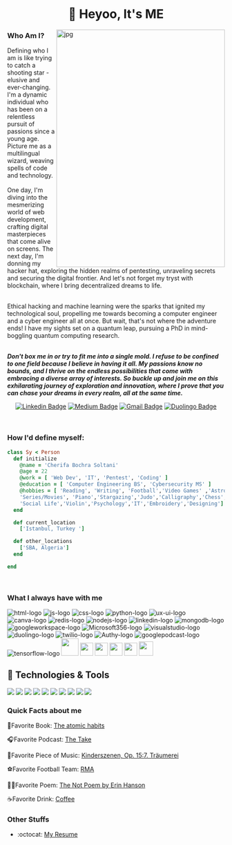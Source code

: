 <h1 align="center">👋 Heyoo,  It's ME </h1>

<p>
  <img align="right" alt="jpg" width="390px" height="550px" src="https://res.cloudinary.com/dnja5xwdg/image/upload/v1689276263/cutegirlcoding-removebg_l4pgpt.png" />
  <h3>Who Am I?</h3>
  Defining who I am is like trying to catch a shooting star - elusive and ever-changing. I'm a dynamic individual who has been on a relentless pursuit of passions since a young age. 
  Picture me as a multilingual wizard, weaving spells of code and technology. <br><br>
  One day, I'm diving into the mesmerizing world of web development, crafting digital masterpieces that come alive on screens. 
  The next day, I'm donning my hacker hat, exploring the hidden realms of pentesting, unraveling secrets and securing the digital frontier. And let's not forget my tryst with blockchain, where I bring decentralized dreams to life.<br><br>

  Ethical hacking and machine learning were the sparks that ignited my technological soul, propelling me towards becoming a computer engineer and a cyber engineer all at once. But wait, that's not where the adventure ends! I have my sights set on a quantum leap, pursuing a PhD in mind-boggling quantum computing research. 
<br><br> 

_**Don't box me in or try to fit me into a single mold. I refuse to be confined to one field because I believe in having it all. My passions know 
no bounds, and I thrive on the endless possibilities that come with embracing a diverse array of interests. So buckle up and join me on this exhilarating journey of exploration and innovation, where I prove that you can chase your dreams in every realm, all at the same time.**_
</p> 
<div align="center">
  
  [![Linkedin Badge](https://img.shields.io/badge/-Cherifa-blue?style=flat-square&logo=Linkedin&logoColor=white&link=https://www.linkedin.com/in/bochra-soltani/)](https://www.linkedin.com/in/bochra-soltani/)
  [![Medium Badge](https://img.shields.io/badge/-@soltani_bochra-03a57a?style=flat-square&label&logo=Medium&link=https://medium.com/@soltani_bochra/)](https://medium.com/@soltani_bochra)
  [![Gmail Badge](https://img.shields.io/badge/-soltanibochra04@gmail.com-c14438?style=flat-square&logo=Gmail&logoColor=white&link=mailto:soltanibochra04@gmail.com)](mailto:soltanibochra04@gmail.com)
  [![Duolingo Badge](https://img.shields.io/badge/-Cherifa-darkgreen?style=flat-square&label&logo=Duolingo&link=https://www.duolingo.com/profile/CBS1902)](https://www.duolingo.com/profile/CBS1902)
</div>
<br>

<h3>How I'd define myself:</h3>

 ```ruby
 class Sy < Person
   def initialize
     @name = 'Cherifa Bochra Soltani'
     @age = 22
     @work = [ 'Web Dev', 'IT', 'Pentest', 'Coding' ]
     @education = [ 'Computer Engineering BS', 'Cybersecurity MS' ]
     @hobbies = [ 'Reading', 'Writing', 'Football','Video Games' ,'Astro',
     'Series/Movies', 'Piano','Stargazing','Judo','Calligraphy','Chess',
     'Social Life','Violin','Psychology','IT','Embroidery','Designing']
   end

   def current_location
     ['Istanbul, Turkey ']

   def other_locations
     ['SBA, Algeria']
   end

 end
 ```
 
<br>

### What I always have with me
<p> 
  <img src="https://res.cloudinary.com/nico1711/image/upload/c_scale,h_30/v1598850235/html_1_whl9rj.png" alt="html-logo">
  <img src="https://res.cloudinary.com/nico1711/image/upload/c_scale,h_30/v1598849662/javascript_eniubp.png" alt="js-logo">
  <img src="https://res.cloudinary.com/nico1711/image/upload/c_scale,h_30/v1598849661/css_jtfcoz.png" alt="css-logo">
  <img src="https://res.cloudinary.com/dnja5xwdg/image/upload/c_scale,h_30/v1689185655/python_enbuma.png"
  alt="python-logo">
  <img src="https://res.cloudinary.com/nico1711/image/upload/c_scale,h_30/v1598849657/ux-ui-logo_g1gptz.png" alt="ux-ui-logo">
  <img src="https://res.cloudinary.com/dnja5xwdg/image/upload/c_scale,h_30/v1689186296/canva_qgqvbe.png" alt="canva-logo">
  <img src="https://res.cloudinary.com/nico1711/image/upload/c_scale,h_30/v1598849653/redis_xtyczu.png" alt="redis-logo">
  <img src="https://res.cloudinary.com/nico1711/image/upload/c_scale,h_30/v1598849653/node-js_tkywbk.png" alt="nodejs-logo">
  <img src="https://res.cloudinary.com/nico1711/image/upload/c_scale,h_30/v1598849652/linkedin_obs3m2.png" alt="linkedin-logo">
  <img src="https://res.cloudinary.com/dnja5xwdg/image/upload/c_scale,h_30/v1689186843/mongodb_hdg8nz.png" alt="mongodb-logo">
  <img src="https://res.cloudinary.com/dnja5xwdg/image/upload/c_scale,h_30/v1689190479/googleworkspace_p9g6po.png"
  alt="googleworkspace-logo">
  <img src="https://res.cloudinary.com/dnja5xwdg/image/upload/c_scale,h_30,w_30/v1689190951/M365_dqznvv.png"
  alt="Microsoft356-logo">
  <img src="https://res.cloudinary.com/dnja5xwdg/image/upload/c_scale,h_30/v1689191138/Visualstudio_code_wms4jr.png"
  alt="visualstudio-logo">
  <img src="https://res.cloudinary.com/dnja5xwdg/image/upload/c_scale,h_30/v1689191760/Duolingo_z5udt1.png" alt="duolingo-logo">
  <img src="https://res.cloudinary.com/nico1711/image/upload/c_scale,h_30/v1598849650/twilio_j6qvbk.png" alt="twilio-logo">
  <img src="https://res.cloudinary.com/dnja5xwdg/image/upload/c_scale,h_30/v1689192404/Authy_ijzom0.png" alt="Authy-logo">
  <img src="https://res.cloudinary.com/dnja5xwdg/image/upload/c_scale,h_30/v1689192638/Google_Podcasts_v2wtux.png" alt="googlepodcast-logo">
  <img src="https://res.cloudinary.com/dnja5xwdg/image/upload/c_scale,h_30,w_30/v1689198197/Tensorflow_rz7gir.png" alt="tensorflow-logo">
  <img src = 'https://github.com/MarikIshtar007/MarikIshtar007/blob/master/images/php.svg' width='40'/>
  <img src = 'https://github.com/MarikIshtar007/MarikIshtar007/blob/master/images/sql.svg' width='30'/> 
  <img src='https://github.com/MarikIshtar007/MarikIshtar007/blob/master/images/java.svg' width='30'/> 
  <img src = 'https://github.com/MarikIshtar007/MarikIshtar007/blob/master/images/c-original.svg' width='30'/>
  <img src = 'https://github.com/MarikIshtar007/MarikIshtar007/blob/master/images/cpp.svg' width='30'/>
  <img src = 'https://github.com/MarikIshtar007/MarikIshtar007/blob/master/images/react.svg' width='33'/>



</p>

## 🔧 Technologies & Tools
![](https://img.shields.io/badge/OS-Linux-informational?style=flat&logo=linux&logoColor=white&color=2bbc8a)
![](https://img.shields.io/badge/Editor-Notepad++-informational?style=flat&logo=notepad++&logoColor=white&color=2bbc8a)
![](https://img.shields.io/badge/Code-Python-informational?style=flat&logo=python&logoColor=white&color=2bbc8a)
![](https://img.shields.io/badge/Code-JavaScript-informational?style=flat&logo=javascript&logoColor=white&color=2bbc8a)
![](https://img.shields.io/badge/Code-Vue-informational?style=flat&logo=vue.js&logoColor=white&color=2bbc8a)
![](https://img.shields.io/badge/Shell-Bash-informational?style=flat&logo=gnu-bash&logoColor=white&color=2bbc8a)
![](https://img.shields.io/badge/Tools-Docker-informational?style=flat&logo=docker&logoColor=white&color=2bbc8a)
![](https://img.shields.io/badge/Tools-Kubernetes-informational?style=flat&logo=kubernetes&logoColor=white&color=2bbc8a)
![](https://img.shields.io/badge/Tools-Red_Hat_OpenShift-informational?style=flat&logo=red-hat-open-shift&logoColor=white&color=2bbc8a)
![](https://img.shields.io/badge/Cloud-Digital_Ocean-informational?style=flat&logo=digitalocean&logoColor=white&color=2bbc8a)


### Quick Facts about me
📔Favorite Book: [The atomic habits](https://admin.microsoft.com/AdminPortal/Home#/partners/invitation/granularAdminRelationships/7b3ace9f-99f1-4dbc-b782-85a09730d28d-5a066151-9491-47f6-806b-56b92eeade29
)

🎧Favorite Podcast: [The Take](https://www.aljazeera.com/audio/podcasts/the-take)

🎼Favorite Piece of Music: [Kinderszenen, Op. 15:7. Träumerei](https://open.spotify.com/track/7rrDSYbroZhV6aKkbYxiuG?si=ce7e584e6578407c)

⚽Favorite Football Team: [RMA](https://www.realmadrid.com/en)

✋🏻Favorite Poem: [The Not Poem by Erin Hanson](https://lifeism.co/the-poetry-of-self-acceptance-the-not-poem-by-erin-hanson#the-not-poem-by-erin-hansonhttps://lifeism.co/the-poetry-of-self-acceptance-the-not-poem-by-erin-hanson#the-not-poem-by-erin-hanson)

☕Favorite Drink: [Coffee](https://www.buymeacoffee.com/cherifaBS)

### Other Stuffs
  - :octocat: [My Resume](https://1drv.ms/b/s!At4YNRNPWWRV6CAfLiNH-ykWQQgZ?e=0aCBew)

